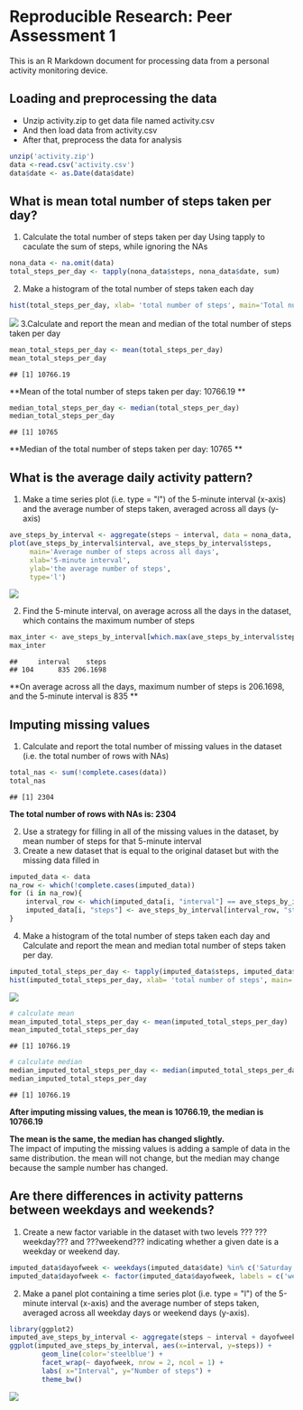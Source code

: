 # Reproducible Research: Peer Assessment 1

This is an R Markdown document for processing data from a personal activity monitoring device.

## Loading and preprocessing the data
* Unzip activity.zip to get data file named activity.csv  
* And then load data from activity.csv   
* After that, preprocess the data for analysis

```r
unzip('activity.zip')
data <-read.csv('activity.csv')
data$date <- as.Date(data$date)
```


## What is mean total number of steps taken per day?
1. Calculate the total number of steps taken per day
Using tapply to caculate the sum of steps, while ignoring the NAs

```r
nona_data <- na.omit(data)
total_steps_per_day <- tapply(nona_data$steps, nona_data$date, sum)
```
2. Make a histogram of the total number of steps taken each day

```r
hist(total_steps_per_day, xlab= 'total number of steps', main='Total number of steps per day', col = 'steelblue')
```

![](PA1_template_files/figure-html/unnamed-chunk-3-1.png) 
3.Calculate and report the mean and median of the total number of steps taken per day  


```r
mean_total_steps_per_day <- mean(total_steps_per_day)
mean_total_steps_per_day
```

```
## [1] 10766.19
```
**Mean of the total number of steps taken per day: 10766.19 **


```r
median_total_steps_per_day <- median(total_steps_per_day)
median_total_steps_per_day
```

```
## [1] 10765
```
**Median of the total number of steps taken per day: 10765 **


## What is the average daily activity pattern?
1. Make a time series plot (i.e. type = "l") of the 5-minute interval (x-axis) and the average number of steps taken, averaged across all days (y-axis)


```r
ave_steps_by_interval <- aggregate(steps ~ interval, data = nona_data, mean)
plot(ave_steps_by_interval$interval, ave_steps_by_interval$steps, 
     main='Average number of steps across all days',
     xlab='5-minute interval', 
     ylab='the average number of steps',
     type='l')
```

![](PA1_template_files/figure-html/unnamed-chunk-6-1.png) 

2. Find the 5-minute interval, on average across all the days in the dataset, which contains the maximum number of steps  


```r
max_inter <- ave_steps_by_interval[which.max(ave_steps_by_interval$steps), ]
max_inter
```

```
##     interval    steps
## 104      835 206.1698
```

**On average across all the days, maximum number of steps is 206.1698, and the 5-minute interval is 835 **

## Imputing missing values
1. Calculate and report the total number of missing values in the dataset (i.e. the total number of rows with NAs)


```r
total_nas <- sum(!complete.cases(data))
total_nas
```

```
## [1] 2304
```

**The total number of rows with NAs is: 2304**

2. Use a strategy for filling in all of the missing values in the dataset, by mean number of steps for that 5-minute interval
3. Create a new dataset that is equal to the original dataset but with the missing data filled in

```r
imputed_data <- data
na_row <- which(!complete.cases(imputed_data))
for (i in na_row){
    interval_row <- which(imputed_data[i, "interval"] == ave_steps_by_interval$interval)
    imputed_data[i, "steps"] <- ave_steps_by_interval[interval_row, "steps"]
}
```

4. Make a histogram of the total number of steps taken each day and Calculate and report the mean and median total number of steps taken per day.

```r
imputed_total_steps_per_day <- tapply(imputed_data$steps, imputed_data$date, sum)
hist(imputed_total_steps_per_day, xlab= 'total number of steps', main='Total number of steps per day by imputing mising values', col = 'steelblue')
```

![](PA1_template_files/figure-html/unnamed-chunk-10-1.png) 

```r
# calculate mean
mean_imputed_total_steps_per_day <- mean(imputed_total_steps_per_day)
mean_imputed_total_steps_per_day
```

```
## [1] 10766.19
```

```r
# calculate median
median_imputed_total_steps_per_day <- median(imputed_total_steps_per_day)
median_imputed_total_steps_per_day
```

```
## [1] 10766.19
```

**After imputing missing values, the mean is 10766.19, the median is 10766.19**

**The mean is the same, the median has changed slightly.**  
The impact of imputing the missing values is adding a sample of data in the same distribution. the mean will not change, but the median may change because the sample number has changed.

## Are there differences in activity patterns between weekdays and weekends?
1. Create a new factor variable in the dataset with two levels ??? ???weekday??? and ???weekend??? indicating whether a given date is a weekday or weekend day.


```r
imputed_data$dayofweek <- weekdays(imputed_data$date) %in% c('Saturday', 'Sunday')
imputed_data$dayofweek <- factor(imputed_data$dayofweek, labels = c('weekday', 'weekend') )
```

2. Make a panel plot containing a time series plot (i.e. type = "l") of the 5-minute interval (x-axis) and the average number of steps taken, averaged across all weekday days or weekend days (y-axis).


```r
library(ggplot2)
imputed_ave_steps_by_interval <- aggregate(steps ~ interval + dayofweek, data = imputed_data, mean)
ggplot(imputed_ave_steps_by_interval, aes(x=interval, y=steps)) + 
        geom_line(color='steelblue') + 
        facet_wrap(~ dayofweek, nrow = 2, ncol = 1) +
        labs( x="Interval", y="Number of steps") +
        theme_bw()
```

![](PA1_template_files/figure-html/unnamed-chunk-12-1.png) 

